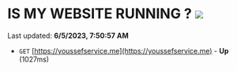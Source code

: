# IS MY WEBSITE RUNNING ? [![](https://img.shields.io/static/v1?label=Sponsor&message=%E2%9D%A4&logo=GitHub&color=%23fe8e86)](https://github.com/sponsors/<username>)

Last updated: **6/5/2023, 7:50:57 AM**

- `GET` [https://youssefservice.me](https://youssefservice.me) - **Up** (1027ms)

